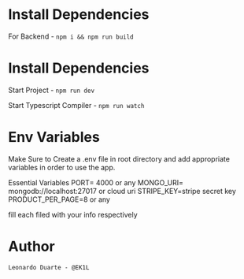 # Install Dependencies

For Backend - `npm i && npm run build`

# Install Dependencies

Start Project - `npm run dev`

Start Typescript Compiler - `npm run watch`

# Env Variables

Make Sure to Create a .env file in root directory and add appropriate variables in order to use the app.

Essential Variables PORT= 4000 or any MONGO_URI= mongodb://localhost:27017 or cloud uri STRIPE_KEY=stripe secret key PRODUCT_PER_PAGE=8 or any

fill each filed with your info respectively

# Author

`Leonardo Duarte - @EK1L`
